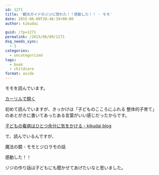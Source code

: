 ```yaml
---
id: 1271
title: '観光ガイドのジジに惚れた！！感動した！！ - モモ'
date: 2015-06-09T20:48:19+00:00
author: kikudai

guid: /?p=1271
permalink: /2015/06/09/1271
dsq_needs_sync:
  - 1
categories:
  - uncategorized
tags:
  - book
  - childcare
format: aside
---
```

モモを読んでいます。

<a class="calil-widget" href="http://calil.jp/book/4001141272" data-widget-isbn="4001141272" data-widget-appkey="58f03cb403271b112a914da4ea971431" data-widget-width="100%" data-widget-associateid="kikudai-22" data-widget-image="true" data-widget-title="モモ (岩波少年文庫(127))" data-widget-author="ミヒャエル・エンデ">カーリルで開く</a>

初めて読んでいますが、きっかけは「子どものこころにふれる 整体的子育て」のあとがきに書いてあったある言葉がいい感じだったからです。

[子どもの看病はひとつ余分に気をかける - kikudai blog](/post/june-05-2015_01)

で、読んでいるんですが、

魔法の鏡 - モモとジロラモの話

感動した！！

ジジの作り話は子どもにも聞かせてあげたいなと思いました。